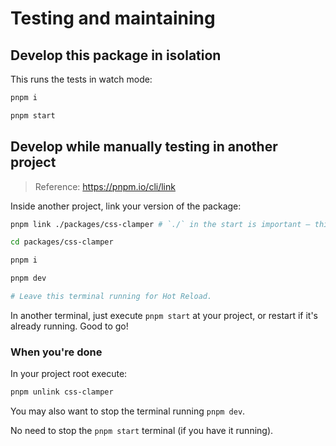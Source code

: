 # Testing and maintaining

## Develop this package in isolation

This runs the tests in watch mode:

```sh
pnpm i

pnpm start
```

## Develop while manually testing in another project

> Reference: https://pnpm.io/cli/link

Inside another project, link your version of the package:

```sh
pnpm link ./packages/css-clamper # `./` in the start is important — this is how `pnpm link` knows that it is a relative path.

cd packages/css-clamper

pnpm i

pnpm dev

# Leave this terminal running for Hot Reload.
```

In another terminal, just execute `pnpm start` at your project, or restart if it's already running. Good to go!

### When you're done

In your project root execute:

```sh
pnpm unlink css-clamper
```

You may also want to stop the terminal running `pnpm dev`.

No need to stop the `pnpm start` terminal (if you have it running).
